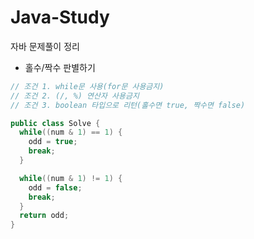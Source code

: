 # Java-Study
자바 문제풀이 정리

- 홀수/짝수 판별하기
```java
// 조건 1. while문 사용(for문 사용금지)
// 조건 2. (/, %) 연산자 사용금지
// 조건 3. boolean 타입으로 리턴(홀수면 true, 짝수면 false)

public class Solve {
  while((num & 1) == 1) {
    odd = true;
    break;
  }

  while((num & 1) != 1) {
    odd = false;
    break;
  }
  return odd;
}
```
